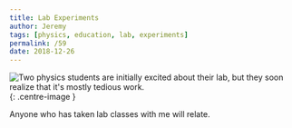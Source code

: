 ```yaml
---
title: Lab Experiments
author: Jeremy
tags: [physics, education, lab, experiments]
permalink: /59
date: 2018-12-26
---
```


![Two physics students are initially excited about their lab, but they soon realize that it's mostly tedious work.](https://res.cloudinary.com/dh3hm8pb7/image/upload/c_scale,q_auto:best,w_615/v1535842782/Handwaving/Published/LabExperiments.png){: .centre-image }

Anyone who has taken lab classes with me will relate.
